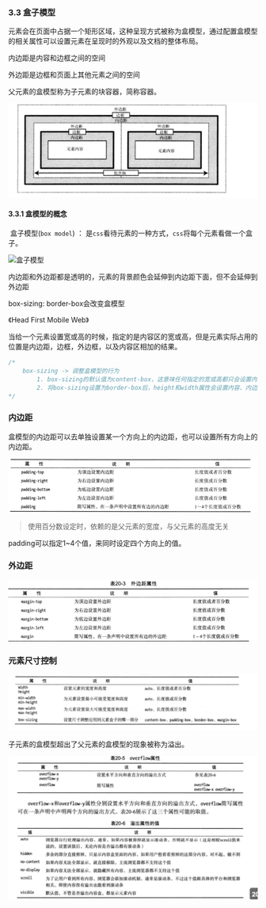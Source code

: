 ### 3.3 盒子模型

元素会在页面中占据一个矩形区域，这种呈现方式被称为盒模型，通过配置盒模型的相关属性可以设置元素在呈现时的外观以及文档的整体布局。

内边距是内容和边框之间的空间

外边距是边框和页面上其他元素之间的空间

父元素的盒模型称为子元素的块容器，简称容器。

![父元素和子元素盒模型关系图](./res/030.png)

#### 3.3.1 盒模型的概念

​		盒子模型(`box model`) ： 是`css`看待元素的一种方式，`css`将每个元素看做一个盒子。

![盒子模型](D:\gitLocal\learningWebFromBooks\2-CSS-包含CSS3\res\005.png)



内边距和外边距都是透明的，元素的背景颜色会延伸到内边距下面，但不会延伸到外边距

box-sizing: border-box会改变盒模型

《Head First Mobile Web》



​		当给一个元素设置宽或高的时候，指定的是内容区的宽或高，但是元素实际占用的位置是内边距，边框，外边框，以及内容区相加的结果。

```css
/*
	box-sizing -> 调整盒模型的行为
		1. box-sizing的默认值为content-box，这意味任何指定的宽或高都只会设置内容盒子的大小。
		2. 将box-sizing设置为border-box后，height和width属性会设置内容、内边距以及边框的大小总和
*/
```





### 内边距

盒模型的内边距可以去单独设置某一个方向上的内边距，也可以设置所有方向上的内边距。

![](./res/031.png)

> 使用百分数设定时，依赖的是父元素的宽度，与父元素的高度无关

padding可以指定1~4个值，来同时设定四个方向上的值。

### 外边距

![](./res/0320.png)

### 元素尺寸控制

![](./res/033.png)

子元素的盒模型超出了父元素的盒模型的现象被称为溢出。

![](./res/034.png)